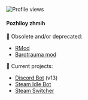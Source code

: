 
![Profile views](https://gpvc.arturio.dev/zipliks)

#### Pozhiloy zhmih

🐞 Obsolete and/or deprecated:
 * [RMod](https://github.com/Zipliks/rmod)
 * [Barotrauma mod](https://github.com/hnappinn/Barotrauma-Advanced-Medicine-mod)

🔭 Current projects: 
* [Discord Bot](https://github.com/Zipliks/discordBot) (v13)
* [Steam Idle Bot](https://github.com/Zipliks/steambot-tutorial)
* [Steam Switcher](https://github.com/Zipliks/yanss)

